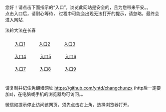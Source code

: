 您好！请点击下面指示的“入口”，浏览此网站是安全的，且为您带来平安。。 <br/>
点击入口后，请耐心等待， 过程中可能会出现无法打开的提示，请忽略，最终会进入网站. </br>

法轮大法在长春<br/>
<div style="padding:10px"><a style="margin:20px" target="_blank" href="https://d1k6s0i27s4tdj.cloudfront.net/2Qpsp?skxhu" id="ccLink1" rel="nofollow">入口1</a> <a target="_blank" style="margin:20px" href="https://d13smp1t2sbelt.cloudfront.net/2Qpsp?kkjxuht" id="ccLink2" rel="nofollow">入口2</a> <a style="margin:20px" target="_blank" href="https://d1dlaus5a7yxke.cloudfront.net/2Qpsp?lakhhjkv" id="ccLink3" rel="nofollow">入口3</a></div>

<div style="padding:10px" ><a style="margin:20px" target="_blank" href="https://d1k6s0i27s4tdj.cloudfront.net/2Qpsp?skxhu" id="ccLink4" rel="nofollow">入口4</a> <a style="margin:20px" href="https://d13smp1t2sbelt.cloudfront.net/2Qpsp?kkjxuht" target="_blank" id="ccLink5" rel="nofollow">入口5</a> <a style="margin:20px" href="https://d1dlaus5a7yxke.cloudfront.net/2Qpsp?lakhhjkv" target="_blank" id="ccLink6" rel="nofollow">入口6</a></div>

<div style="padding:10px"><a style="margin:20px" target="_blank" href="https://d1k6s0i27s4tdj.cloudfront.net/2Qpsp?skxhu" id="ccLink7" rel="nofollow">入口7</a> <a style="margin:20px" href="https://d13smp1t2sbelt.cloudfront.net/2Qpsp?kkjxuht" target="_blank" id="ccLink8" rel="nofollow">入口8</a> <a style="margin:20px" target="_blank" href="https://d1dlaus5a7yxke.cloudfront.net/2Qpsp?lakhhjkv" id="ccLink9" rel="nofollow">入口9</a></div>

<br/>



请复制并记住免翻墙网址 https://github.com/yntd/changchunzx (http后一定要加s)，在电脑或手机的浏览器均可访问。。<br/>

微信如提示停止访问该网页，须先点击右上角，选择浏览器打开。
